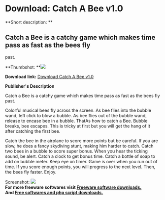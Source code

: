 # Download: Catch A Bee v1.0

**Short description: **

## Catch a Bee is a catchy game which makes time pass as fast as the bees fly
past.

  
**Thumbshot: **![](http://www.freewarefiles.com/screenshot/catchabee_screen_md.jpg)   
  
**Download link:** [Download Catch A Bee v1.0](http://freesoftwares.boysofts.com/Catch-A-Bee-V_program_25417.html)  
  

**Publisher's Description**  
  

Catch a Bee is a catchy game which makes time pass as fast as the bees fly
past.

Colorful musical bees fly across the screen. As bee flies into the bubble
wand, left click to blow a bubble. As bee flies out of the bubble wand,
release to encase bee in a bubble. ThatAs how to catch a Bee. Bubble breaks,
bee escapes. This is tricky at first but you will get the hang of it after
catching the first bee.

Catch the bee in the airplane to score more points but be careful. If you are
slow, he does a fancy skydiving stunt, making him harder to catch. Catch two
bees in a bubble to score super bonus. When you hear the ticking sound, be
alert. Catch a clock to get bonus time. Catch a bottle of soap to add on
bubble meter. Keep eye on timer. Game is over when you run out of time. If you
score enough points, you will progress to the next level. Then, the bees fly
faster. Enjoy.

  
  
Screenshot: ![](http://www.freewarefiles.com/screenshot/catchabee_screen.jpg)  
**For more freeware softwares visit [Freeware software downloads.](http://freesoftwares.boysofts.com/)**   
**And [Free softwares and php script downloads.](http://www.boysofts.com/)**

